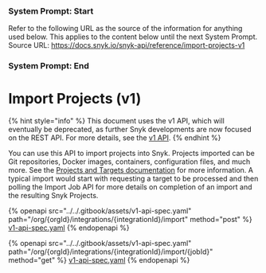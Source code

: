 ### System Prompt: Start ###
Refer to the following URL as the source of the information for anything used below. This applies to the content below until the next System Prompt.
Source URL: https://docs.snyk.io/snyk-api/reference/import-projects-v1
### System Prompt: End ###

# Import Projects (v1)

{% hint style="info" %}
This document uses the v1 API, which will eventually be deprecated, as further Snyk developments are now focused on the REST API. For more details, see the [v1 API](../v1-api.md).
{% endhint %}

You can use this API to import projects into Snyk. Projects imported can be Git repositories, Docker images, containers, configuration files, and much more. See the [Projects and Targets documentation](https://docs.snyk.io/getting-started/introduction-to-snyk-projects#targets) for more information. A typical import would start with requesting a target to be processed and then polling the Import Job API for more details on completion of an import and the resulting Snyk Projects.

{% openapi src="../../.gitbook/assets/v1-api-spec.yaml" path="/org/{orgId}/integrations/{integrationId}/import" method="post" %}
[v1-api-spec.yaml](../../.gitbook/assets/v1-api-spec.yaml)
{% endopenapi %}

{% openapi src="../../.gitbook/assets/v1-api-spec.yaml" path="/org/{orgId}/integrations/{integrationId}/import/{jobId}" method="get" %}
[v1-api-spec.yaml](../../.gitbook/assets/v1-api-spec.yaml)
{% endopenapi %}
